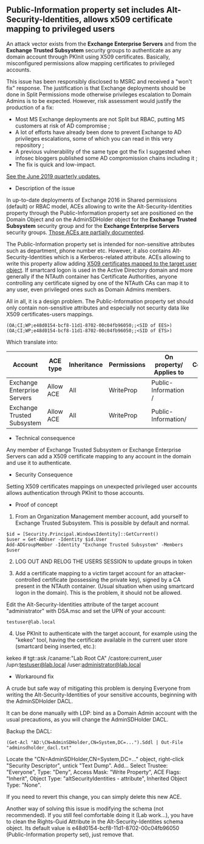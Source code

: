 ## Public-Information property set includes Alt-Security-Identities, allows x509 certificate mapping to privileged users

An attack vector exists from the **Exchange Enterprise Servers** 
and from the **Exchange Trusted Subsystem** security groups to authenticate as any domain account through PKInit using X509 certificates. Basically, misconfigured permissions allow mapping certificates to privileged accounts.

This issue has been responsibly disclosed to MSRC and received a "won't fix" response. The justification is that Exchange deployments should be done in Split Permissions mode otherwise privileges escalation to Domain Admins is to be expected. However, risk assessment would justify the production of a fix:

  * Most MS Exchange deployments are not Split but RBAC, putting MS customers at risk of AD compromise ;
  * A lot of efforts have already been done to prevent Exchange to AD privileges escalations, some of which you can read in this very repository ;
  * A previous vulnerability of the same type got the fix I suggested when infosec bloggers published some AD compromission chains including it ;
  * The fix is quick and low-impact.

[See the June 2019 quarterly updates.](https://techcommunity.microsoft.com/t5/Exchange-Team-Blog/Released-June-2019-Quarterly-Exchange-Updates/ba-p/698398)

* Description of the issue

In up-to-date deployments of Exchange 2016 in Shared permissions (default) or RBAC model, ACEs allowing to write the Alt-Security-Identities property through the Public-Information property set are positioned on the Domain Object and on the AdminSDHolder object for the **Exchange Trusted Subsystem** security group 
and for the **Exchange Enterprise Servers** security groups. [Those ACEs are partially documented](https://docs.microsoft.com/en-us/exchange/exchange-2013-deployment-permissions-reference-exchange-2013-help).

The Public-Information property set is intended for non-sensitive attributes such as department, phone number etc. However, it also contains Alt-Security-Identities which is a Kerberos-related attribute. ACEs allowing to write this property allow adding [X509 certificates mapped to the target user object](https://blogs.msdn.microsoft.com/spatdsg/2010/06/18/howto-map-a-user-to-a-certificate-via-all-the-methods-available-in-the-altsecurityidentities-attribute/). If smartcard logon is used in the Active Directory domain and more generally if the NTAuth container has Certificate Authorities, anyone controlling any certificate signed by one of the NTAuth CAs can map it to any user, even privileged ones such as Domain Admins members.


All in all, it is a design problem. The Public-Information property set should only contain non-sensitive attributes and especially not security data like X509 certificates-users mappings. 


```
(OA;CI;WP;e48d0154-bcf8-11d1-8702-00c04fb96050;;<SID of EES>)
(OA;CI;WP;e48d0154-bcf8-11d1-8702-00c04fb96050;;<SID of ETS>)
```

Which translate into:

| Account | ACE type | Inheritance | Permissions | On property/ Applies to | Comments |
| ------- | -------- | ----------- | ----------- | ----------------------- | -------- |
| Exchange Enterprise Servers | Allow ACE | All | WriteProp | Public-Information / | |
| Exchange Trusted Subsystem | Allow ACE | All | WriteProp | Public-Information/ | |


* Technical consequence

Any member of Exchange Trusted Subsystem or Exchange Enterprise Servers can add a X509 certificate mapping to any account in the domain and use it to authenticate. 

* Security Consequence

Setting X509 certificates mappings on unexpected privileged user accounts allows authentication through PKInit to those accounts.

* Proof of concept

1) From an Organization Management member account, add yourself to Exchange Trusted Subsystem.
This is possible by default and normal.

```
$id = [Security.Principal.WindowsIdentity]::GetCurrent()
$user = Get-ADUser -Identity $id.User
Add-ADGroupMember -Identity "Exchange Trusted Subsystem" -Members $user
```

2) LOG OUT AND RELOG THE USERS SESSION to update groups in token

3) Add a certificate mapping to a victim target account for an attacker-controlled certificate (possessing the private key), signed by a CA present in the NTAuth container.
(Usual situation when using smartcard logon in the domain).
This is the problem, it should not be allowed.

Edit the Alt-Security-Identities attribute of the target account "administrator" with DSA.msc and set the UPN of your account:

```
testuser@lab.local
```

4) Use PKInit to authenticate with the target account, for example using the "kekeo" tool, having the certificate available in the current user store (smartcard being inserted, etc.):

kekeo # tgt::ask /caname:"Lab Root CA" /castore:current_user /upn:testuser@lab.local /user:administrator@lab.local



* Workaround fix

A crude but safe way of mitigating this problem is denying Everyone from writing the Alt-Security-Identities of your sensitive accounts, beginning with the AdminSDHolder DACL.

It can be done manually with LDP: bind as a Domain Admin account with the usual precautions, as you will change the AdminSDHolder DACL.

Backup the DACL: 

```
(Get-Acl "AD:\CN=AdminSDHolder,CN=System,DC=...").Sddl | Out-File "adminsdholder_dacl.txt"
```

Locate the "CN=AdminSDHolder,CN=System,DC=..." object, right-click "Security Descriptor", untick "Text Dump". Add... Select Trustee: "Everyone", Type: "Deny", Access Mask: "Write Property", ACE Flags: "Inherit", Object Type:  "altSecurityIdentities - attribute", Inherited Object Type: "None".

If you need to revert this change, you can simply delete this new ACE.


Another way of solving this issue is modifying the schema (not recommended). If you still feel comfortable doing it (Lab work...), you have to clean the Rights-Guid Attribute in the Alt-Security-Identities schema object. Its default value is e48d0154-bcf8-11d1-8702-00c04fb96050 (Public-Information property set), just remove that. 

